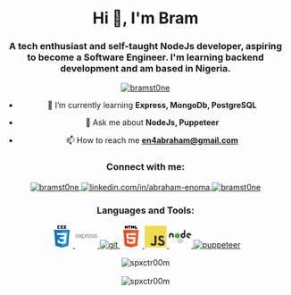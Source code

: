 <div align="center">
  
  <h1>Hi 👋, I'm Bram</h1>
  <h3>A tech enthusiast and self-taught NodeJs developer, aspiring to become a Software Engineer. I'm learning backend development and am based in Nigeria.</h3>
  
  <p>
    <a href="https://twitter.com/bramst0ne" target="blank">
      <img src="https://img.shields.io/twitter/follow/bramst0ne?logo=twitter&style=for-the-badge" alt="bramst0ne" />
    </a>
  </p>
  
  - 🌱 I’m currently learning **Express, MongoDb, PostgreSQL**
  
  - 💬 Ask me about **NodeJs, Puppeteer**
  
  - 📫 How to reach me **en4abraham@gmail.com**
  
  <h3>Connect with me:</h3>
  
  <p>
    <a href="https://twitter.com/bramst0ne" target="blank">
      <img align="center" src="https://raw.githubusercontent.com/rahuldkjain/github-profile-readme-generator/master/src/images/icons/Social/twitter.svg" alt="bramst0ne" height="30" width="40" />
    </a>
    <a href="https://linkedin.com/in/abraham-enoma" target="blank">
      <img align="center" src="https://raw.githubusercontent.com/rahuldkjain/github-profile-readme-generator/master/src/images/icons/Social/linked-in-alt.svg" alt="linkedin.com/in/abraham-enoma" height="30" width="40" />
    </a>
    <a href="https://instagram.com/bramst0ne" target="blank">
      <img align="center" src="https://raw.githubusercontent.com/rahuldkjain/github-profile-readme-generator/master/src/images/icons/Social/instagram.svg" alt="bramst0ne" height="30" width="40" />
    </a>
  </p>
  
  <h3>Languages and Tools:</h3>
  
  <p>
    <a href="https://www.w3schools.com/css/" target="_blank" rel="noreferrer">
      <img src="https://raw.githubusercontent.com/devicons/devicon/master/icons/css3/css3-original-wordmark.svg" alt="css3" width="40" height="40"/>
    </a>
    <a href="https://expressjs.com" target="_blank" rel="noreferrer">
      <img src="https://raw.githubusercontent.com/devicons/devicon/master/icons/express/express-original-wordmark.svg" alt="express" width="40" height="40"/>
    </a>
    <a href="https://git-scm.com/" target="_blank" rel="noreferrer">
      <img src="https://www.vectorlogo.zone/logos/git-scm/git-scm-icon.svg" alt="git" width="40" height="40"/>
    </a>
    <a href="https://www.w3.org/html/" target="_blank" rel="noreferrer">
      <img src="https://raw.githubusercontent.com/devicons/devicon/master/icons/html5/html5-original-wordmark.svg" alt="html5" width="40" height="40"/>
    </a>
    <a href="https://developer.mozilla.org/en-US/docs/Web/JavaScript" target="_blank" rel="noreferrer">
      <img src="https://raw.githubusercontent.com/devicons/devicon/master/icons/javascript/javascript-original.svg" alt="javascript" width="40" height="40"/>
    </a>
    <a href="https://nodejs.org" target="_blank" rel="noreferrer">
      <img src="https://raw.githubusercontent.com/devicons/devicon/master/icons/nodejs/nodejs-original-wordmark.svg" alt="nodejs" width="40" height="40"/>
    </a>
    <a href="https://github.com/puppeteer/puppeteer" target="_blank" rel="noreferrer">
      <img src="https://www.vectorlogo.zone/logos/pptrdev/pptrdev-official.svg" alt="puppeteer" width="40" height="40"/>
    </a>
  </p>
  
  <p>
    <img align="center" src="https://github-readme-stats.vercel.app/api/top-langs?username=spxctr00m&show_icons=true&locale=en&layout=compact" alt="spxctr00m" />
  </p>
  
  <p>
    <img align="center" src="https://github-readme-streak-stats.herokuapp.com/?user=spxctr00m&" alt="spxctr00m" />
  </p>
  
</div>
